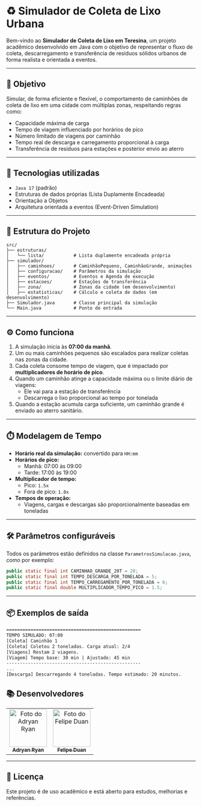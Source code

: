 # ♻️ Simulador de Coleta de Lixo Urbana

Bem-vindo ao **Simulador de Coleta de Lixo em Teresina**, um projeto acadêmico desenvolvido em Java com o objetivo de representar o fluxo de coleta, descarregamento e transferência de resíduos sólidos urbanos de forma realista e orientada a eventos.

---

## 🚀 Objetivo

Simular, de forma eficiente e flexível, o comportamento de caminhões de coleta de lixo em uma cidade com múltiplas zonas, respeitando regras como:

- Capacidade máxima de carga
- Tempo de viagem influenciado por horários de pico
- Número limitado de viagens por caminhão
- Tempo real de descarga e carregamento proporcional à carga
- Transferência de resíduos para estações e posterior envio ao aterro

---

## 🧠 Tecnologias utilizadas

- `Java 17` (padrão)
- Estruturas de dados próprias (Lista Duplamente Encadeada)
- Orientação a Objetos
- Arquitetura orientada a eventos (Event-Driven Simulation)

---

## 🧱 Estrutura do Projeto

```
src/
├── estruturas/
│   └── lista/           # Lista duplamente encadeada própria
├── simulador/
│   ├── caminhoes/       # CaminhãoPequeno, CaminhãoGrande, animações
│   ├── configuracao/    # Parâmetros da simulação
│   ├── eventos/         # Eventos e Agenda de execução
│   ├── estacoes/        # Estações de transferência
│   ├── zona/            # Zonas da cidade (em desenvolvimento)
│   ├── estatisticas/    # Cálculo e coleta de dados (em desenvolvimento)
├── Simulador.java       # Classe principal da simulação
└── Main.java            # Ponto de entrada
```

---

## ⚙️ Como funciona

1. A simulação inicia às **07:00 da manhã**.
2. Um ou mais caminhões pequenos são escalados para realizar coletas nas zonas da cidade.
3. Cada coleta consome tempo de viagem, que é impactado por **multiplicadores de horário de pico**.
4. Quando um caminhão atinge a capacidade máxima ou o limite diário de viagens:
   - Ele vai para a estação de transferência
   - Descarrega o lixo proporcional ao tempo por tonelada
5. Quando a estação acumula carga suficiente, um caminhão grande é enviado ao aterro sanitário.

---

## ⏱️ Modelagem de Tempo

- **Horário real da simulação:** convertido para `HH:mm`
- **Horários de pico:**
  - Manhã: 07:00 às 09:00
  - Tarde: 17:00 às 19:00
- **Multiplicador de tempo:**
  - Pico: `1.5x`
  - Fora de pico: `1.0x`
- **Tempos de operação:**
  - Viagens, cargas e descargas são proporcionalmente baseadas em toneladas

---

## 🛠️ Parâmetros configuráveis

Todos os parâmetros estão definidos na classe `ParametrosSimulacao.java`, como por exemplo:

```java
public static final int CAMINHAO_GRANDE_20T = 20;
public static final int TEMPO_DESCARGA_POR_TONELADA = 5;
public static final int TEMPO_CARREGAMENTO_POR_TONELADA = 6;
public static final double MULTIPLICADOR_TEMPO_PICO = 1.5;
```

---

## 📦 Exemplos de saída

```txt
==================================================
TEMPO SIMULADO: 07:00
[Coleta] Caminhão 1
[Coleta] Coletou 2 toneladas. Carga atual: 2/4
[Viagens] Restam 2 viagens.
[Viagem] Tempo base: 30 min | Ajustado: 45 min
--------------------------------------------------
...
[Descarga] Descarregando 4 toneladas. Tempo estimado: 20 minutos.
```
## 📚 Desenvolvedores

<table>
  <tr>
    <td align="center"><a href="https://github.com/Adryanrr"><img src="https://github.com/Adryanrr.png" width="100px;" alt="Foto do Adryan Ryan"/><br /><sub><b>Adryan Ryan</b></sub></a></td>
    <td align="center"><a href="https://github.com/Adryanrr"><img src="https://github.com/FelipeDuan.png" width="100px;" alt="Foto do Felipe Duan"/><br /><sub><b>Felipe Duan</b></sub></a></td>
  </tr>
</table>

---

## 📝 Licença

Este projeto é de uso acadêmico e está aberto para estudos, melhorias e referências.
